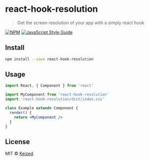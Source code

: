 # react-hook-resolution

> Get the screen resolution of your app with a simply react hook

[![NPM](https://img.shields.io/npm/v/react-hook-resolution.svg)](https://www.npmjs.com/package/react-hook-resolution) [![JavaScript Style Guide](https://img.shields.io/badge/code_style-standard-brightgreen.svg)](https://standardjs.com)

## Install

```bash
npm install --save react-hook-resolution
```

## Usage

```jsx
import React, { Component } from 'react'

import MyComponent from 'react-hook-resolution'
import 'react-hook-resolution/dist/index.css'

class Example extends Component {
  render() {
    return <MyComponent />
  }
}
```

## License

MIT © [Keized](https://github.com/Keized)
